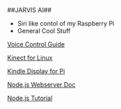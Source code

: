 ##JARVIS AI##

* Siri like contol of my Raspberry Pi
* General Cool Stuff

[Voice Control Guide](http://harizanov.com/2013/03/siri-like-voice-chat-with-raspberry-pi-keep-kids-busy-for-a-while/)

[Kinect for Linux](http://openkinect.org/wiki/Main_Page)

[Kindle Display for Pi](http://www.ponnuki.net/2012/09/kindleberry-pi/)

[Node.js Webserver Doc](http://nodejs.org/api/http.html)

[Node.js Tutorial](http://www.nodebeginner.org/#server-side-javascript)